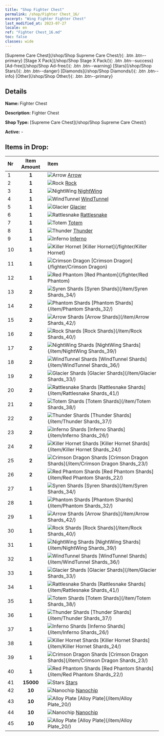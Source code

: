 ```yaml
---
title: "Shop Fighter Chest"
permalink: /shop/Fighter Chest_16/
excerpt: "Wing Fighter Fighter Chest"
last_modified_at: 2023-07-27
locale: en
ref: "Fighter Chest_16.md"
toc: false
classes: wide
---
```



  [Supreme Care Chest](/shop/Shop Supreme Care Chest/){: .btn .btn--primary}   [Stage X Pack](/shop/Shop Stage X Pack/){: .btn .btn--success}   [Ad-free](/shop/Shop Ad-free/){: .btn .btn--warning}   [Stars](/shop/Shop Stars/){: .btn .btn--danger}   [Diamonds](/shop/Shop Diamonds/){: .btn .btn--info}   [Other](/shop/Shop Other/){: .btn .btn--primary} 

## Details

 **Name:** Fighter Chest 

 **Description:** Fighter Chest

 **Shop Type:** [Supreme Care Chest](/shop/Shop Supreme Care Chest/)

 **Active:** - 



## Items in Drop:

  |  Nr | Item Amount  |       Item       |
  |:----|:------------:|:-----------------|
  | 1 | **1**  | ![Arrow](/images/ship/fj_img14_p.png) [Arrow](/fighter/Arrow) | 
  | 2 | **1**  | ![Rock](/images/ship/fj_img12_p.png) [Rock](/fighter/Rock) | 
  | 3 | **1**  | ![NightWing](/images/ship/fj_img11_p.png) [NightWing](/fighter/NightWing) | 
  | 4 | **1**  | ![WindTunnel](/images/ship/fj_img8_p.png) [WindTunnel](/fighter/WindTunnel) | 
  | 5 | **1**  | ![Glacier](/images/ship/fj_img6_p.png) [Glacier](/fighter/Glacier) | 
  | 6 | **1**  | ![Rattlesnake](/images/ship/fj_img13_p.png) [Rattlesnake](/fighter/Rattlesnake) | 
  | 7 | **1**  | ![Totem](/images/ship/fj_img10_p.png) [Totem](/fighter/Totem) | 
  | 8 | **1**  | ![Thunder](/images/ship/fj_img9_p.png) [Thunder](/fighter/Thunder) | 
  | 9 | **1**  | ![Inferno](/images/ship/fj_img4_p.png) [Inferno](/fighter/Inferno) | 
  | 10 | **1**  | ![Killer Hornet](/images/ship/fj_img3_p.png) [Killer Hornet](/fighter/Killer Hornet) | 
  | 11 | **1**  | ![Crimson Dragon](/images/ship/fj_img2_p.png) [Crimson Dragon](/fighter/Crimson Dragon) | 
  | 12 | **1**  | ![Red Phantom](/images/ship/fj_img1_p.png) [Red Phantom](/fighter/Red Phantom) | 
  | 13 | **2**  | ![Syren Shards](/images/item/Syren_Shards_p.png) [Syren Shards](/item/Syren Shards_34/) | 
  | 14 | **2**  | ![Phantom Shards](/images/item/Phantom_Shards_p.png) [Phantom Shards](/item/Phantom Shards_32/) | 
  | 15 | **2**  | ![Arrow Shards](/images/item/Arrow_Shards_p.png) [Arrow Shards](/item/Arrow Shards_42/) | 
  | 16 | **2**  | ![Rock Shards](/images/item/Rock_Shards_p.png) [Rock Shards](/item/Rock Shards_40/) | 
  | 17 | **2**  | ![NightWing Shards](/images/item/NightWing_Shards_p.png) [NightWing Shards](/item/NightWing Shards_39/) | 
  | 18 | **2**  | ![WindTunnel Shards](/images/item/WindTunnel_Shards_p.png) [WindTunnel Shards](/item/WindTunnel Shards_36/) | 
  | 19 | **2**  | ![Glacier Shards](/images/item/Glacier_Shards_p.png) [Glacier Shards](/item/Glacier Shards_33/) | 
  | 20 | **2**  | ![Rattlesnake Shards](/images/item/Rattlesnake_Shards_p.png) [Rattlesnake Shards](/item/Rattlesnake Shards_41/) | 
  | 21 | **2**  | ![Totem Shards](/images/item/Totem_Shards_p.png) [Totem Shards](/item/Totem Shards_38/) | 
  | 22 | **2**  | ![Thunder Shards](/images/item/Thunder_Shards_p.png) [Thunder Shards](/item/Thunder Shards_37/) | 
  | 23 | **2**  | ![Inferno Shards](/images/item/Inferno_Shards_p.png) [Inferno Shards](/item/Inferno Shards_26/) | 
  | 24 | **2**  | ![Killer Hornet Shards](/images/item/Killer_Hornet_Shards_p.png) [Killer Hornet Shards](/item/Killer Hornet Shards_24/) | 
  | 25 | **2**  | ![Crimson Dragon Shards](/images/item/Crimson_Dragon_Shards_p.png) [Crimson Dragon Shards](/item/Crimson Dragon Shards_23/) | 
  | 26 | **2**  | ![Red Phantom Shards](/images/item/Red_Phantom_Shards_p.png) [Red Phantom Shards](/item/Red Phantom Shards_22/) | 
  | 27 | **1**  | ![Syren Shards](/images/item/Syren_Shards_p.png) [Syren Shards](/item/Syren Shards_34/) | 
  | 28 | **1**  | ![Phantom Shards](/images/item/Phantom_Shards_p.png) [Phantom Shards](/item/Phantom Shards_32/) | 
  | 29 | **1**  | ![Arrow Shards](/images/item/Arrow_Shards_p.png) [Arrow Shards](/item/Arrow Shards_42/) | 
  | 30 | **1**  | ![Rock Shards](/images/item/Rock_Shards_p.png) [Rock Shards](/item/Rock Shards_40/) | 
  | 31 | **1**  | ![NightWing Shards](/images/item/NightWing_Shards_p.png) [NightWing Shards](/item/NightWing Shards_39/) | 
  | 32 | **1**  | ![WindTunnel Shards](/images/item/WindTunnel_Shards_p.png) [WindTunnel Shards](/item/WindTunnel Shards_36/) | 
  | 33 | **1**  | ![Glacier Shards](/images/item/Glacier_Shards_p.png) [Glacier Shards](/item/Glacier Shards_33/) | 
  | 34 | **1**  | ![Rattlesnake Shards](/images/item/Rattlesnake_Shards_p.png) [Rattlesnake Shards](/item/Rattlesnake Shards_41/) | 
  | 35 | **1**  | ![Totem Shards](/images/item/Totem_Shards_p.png) [Totem Shards](/item/Totem Shards_38/) | 
  | 36 | **1**  | ![Thunder Shards](/images/item/Thunder_Shards_p.png) [Thunder Shards](/item/Thunder Shards_37/) | 
  | 37 | **1**  | ![Inferno Shards](/images/item/Inferno_Shards_p.png) [Inferno Shards](/item/Inferno Shards_26/) | 
  | 38 | **1**  | ![Killer Hornet Shards](/images/item/Killer_Hornet_Shards_p.png) [Killer Hornet Shards](/item/Killer Hornet Shards_24/) | 
  | 39 | **1**  | ![Crimson Dragon Shards](/images/item/Crimson_Dragon_Shards_p.png) [Crimson Dragon Shards](/item/Crimson Dragon Shards_23/) | 
  | 40 | **1**  | ![Red Phantom Shards](/images/item/Red_Phantom_Shards_p.png) [Red Phantom Shards](/item/Red Phantom Shards_22/) | 
  | 41 | **15000**  | ![Stars](/images/item/Stars_p.png) [Stars](/item/Stars_2/) | 
  | 42 | **10**  | ![Nanochip](/images/item/Nanochip_p.png) [Nanochip](/item/Nanochip_21/) | 
  | 43 | **10**  | ![Alloy Plate](/images/item/Alloy_Plate_p.png) [Alloy Plate](/item/Alloy Plate_20/) | 
  | 44 | **10**  | ![Nanochip](/images/item/Nanochip_p.png) [Nanochip](/item/Nanochip_21/) | 
  | 45 | **10**  | ![Alloy Plate](/images/item/Alloy_Plate_p.png) [Alloy Plate](/item/Alloy Plate_20/) | 

